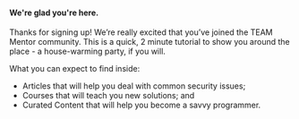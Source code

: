 #### We're glad you're here.

Thanks for signing up! We’re really excited that you’ve joined the TEAM Mentor community. This is a quick, 2 minute tutorial to show you around the place - a house-warming party, if you will.

What you can expect to find inside:

* Articles that will help you deal with common security issues;
* Courses that will teach you new solutions; and
* Curated Content that will help you become a savvy programmer.